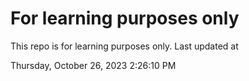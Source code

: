 # For learning purposes only
This repo is for learning purposes only.
Last updated at

Thursday, October 26, 2023 2:26:10 PM

